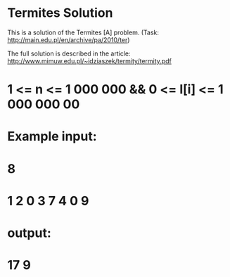 # Termites Solution

This is a solution of the Termites [A] problem. (Task: http://main.edu.pl/en/archive/pa/2010/ter)

The full solution is described in the article: http://www.mimuw.edu.pl/~idziaszek/termity/termity.pdf

# 1 <=  n <= 1 000 000 && 0 <= l[i] <= 1 000 000 00

# Example input: 
# 8
# 1 2 0 3 7 4 0 9
#
# output:
# 17 9
